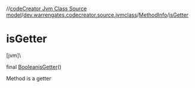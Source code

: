 //[codeCreator Jvm Class Source model](../../../index.md)/[dev.warrengates.codecreator.source.jvmclass](../index.md)/[MethodInfo](index.md)/[isGetter](is-getter.md)

# isGetter

[jvm]\

final [Boolean](https://docs.oracle.com/javase/8/docs/api/java/lang/Boolean.html)[isGetter](is-getter.md)()

Method is a getter
